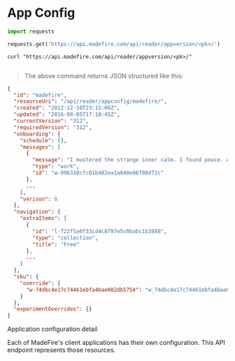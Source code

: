 # App Config

```python
import requests

requests.get('https://api.madefire.com/api/reader/appversion/<pk>/')
```

```shell
curl "https://api.madefire.com/api/reader/appversion/<pk>/"
```

```javascript
```

> The above command returns JSON structured like this:

```json
{
  "id": "madefire",
  "resourceUri": "/api/reader/appconfig/madefire/",
  "created": "2012-12-10T23:15:06Z",
  "updated": "2016-08-05T17:10:45Z",
  "currentVersion": "312",
  "requiredVersion": "312",
  "onboarding": {
    "schedule": [],
    "messages": [
      {
        "message": "I mustered the strange inner calm. I found peace. And then...something else entirely - Ben Wolstenholme's Mono",
        "type": "work",
        "id": "w-996310cfc01b482ea1a840e86f08d72c"
      },
      ...
    ],
    "verison": 0
  },
  "navigation": {
    "extraItems": [
      {
        "id": "l-f22f5a6f33cd4c8797e5c0babc1b3988",
        "type": "collection",
        "title": "Free"
      },
	  ...
    ]
  },
  "sku": {
    "override": {
      "w-74dbc4e17c74461ebfa4bae082db5754": "w_74dbc4e17c74461ebfa4bae082db5754_pass"
    }
  },
  "experimentOverrides": {}
}
```

Application configuration detail

Each of MadeFire's client applications has their own configuration. This API endpoint represents those resources.

